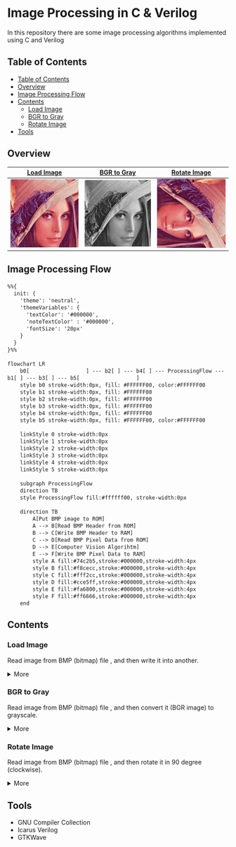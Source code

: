 # Image Processing in C & Verilog
In this repository there are some image processing algorithms implemented using C and Verilog

## Table of Contents
* [Table of Contents](#table-of-contents)
* [Overview](#overview)
* [Image Processing Flow](#image-processing-flow)
* [Contents](#contents)
    + [Load Image](#load-image)
    + [BGR to Gray](#bgr-to-gray)
    + [Rotate Image](#rotate-image)
* [Tools](#tools)

## Overview
|[Load Image](./load_image/README.md)|[BGR to Gray](./bgr_to_gray/README.md)|[Rotate Image](./rotate_image/README.md)|
|-|-|-|
|![load image](./load_image/output.bmp)|![load image](./bgr_to_gray/output_gray.bmp)|![rotate image](./rotate_image/output_rot_90.bmp)|

## Image Processing Flow
```mermaid
%%{
  init: {
    'theme': 'neutral',
    'themeVariables': {
      'textColor': '#000000',
      'noteTextColor' : '#000000',
      'fontSize': '20px'
    }
  }
}%%

flowchart LR
    b0[                  ] --- b2[ ] --- b4[ ] --- ProcessingFlow --- b1[ ] --- b3[ ] --- b5[                  ]
    style b0 stroke-width:0px, fill: #FFFFFF00, color:#FFFFFF00
    style b1 stroke-width:0px, fill: #FFFFFF00
    style b2 stroke-width:0px, fill: #FFFFFF00
    style b3 stroke-width:0px, fill: #FFFFFF00
    style b4 stroke-width:0px, fill: #FFFFFF00
    style b5 stroke-width:0px, fill: #FFFFFF00, color:#FFFFFF00

    linkStyle 0 stroke-width:0px
    linkStyle 1 stroke-width:0px
    linkStyle 2 stroke-width:0px
    linkStyle 3 stroke-width:0px
    linkStyle 4 stroke-width:0px
    linkStyle 5 stroke-width:0px
    
    subgraph ProcessingFlow
    direction TB
    style ProcessingFlow fill:#ffffff00, stroke-width:0px

    direction TB
        A[Put BMP image to ROM]
        A --> B[Read BMP Header from ROM]
        B --> C[Write BMP Header to RAM]
        C --> D[Read BMP Pixel Data from ROM]
        D --> E[Computer Vision Algorihtm]
        E --> F[Write BMP Pixel Data to RAM]
        style A fill:#74c2b5,stroke:#000000,stroke-width:4px
        style B fill:#f8cecc,stroke:#000000,stroke-width:4px
        style C fill:#fff2cc,stroke:#000000,stroke-width:4px
        style D fill:#cce5ff,stroke:#000000,stroke-width:4px
        style E fill:#fa6800,stroke:#000000,stroke-width:4px
        style F fill:#ff6666,stroke:#000000,stroke-width:4px
    end
```

## Contents
### Load Image
Read image from BMP (bitmap) file , and then write it into another.
<details>
<summary>More</summary>

| Input                   | Output                  |
| ----------------------- | ----------------------- |
| ![input](./load_image/lena256.bmp) | ![output](./load_image/output.bmp) |

</details>

### BGR to Gray
Read image from BMP (bitmap) file , and then convert it (BGR image) to grayscale.

<details>
<summary>More</summary>

| Input                   | Output                       |
| ----------------------- | ---------------------------- |
| ![input](./bgr_to_gray/lena256.bmp) | ![output](./bgr_to_gray/output_gray.bmp) |

</details>

### Rotate Image
Read image from BMP (bitmap) file , and then rotate it in 90 degree (clockwise).

<details>
<summary>More</summary>

| Input                   | Output                         |
| ----------------------- | ------------------------------ |
| ![input](./rotate_image/lena256.bmp) | ![output](./rotate_image/output_rot_90.bmp) |

</details>

## Tools
* GNU Compiler Collection
* Icarus Verilog
* GTKWave